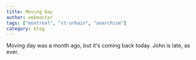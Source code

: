 ```yaml
---
title: Moving Day
author: webmaster
tags: ["montreal", "st-urbain", "anarchism"]
category: blog
---
```


Moving day was a month ago, but it's coming back today. John is late, as ever.
